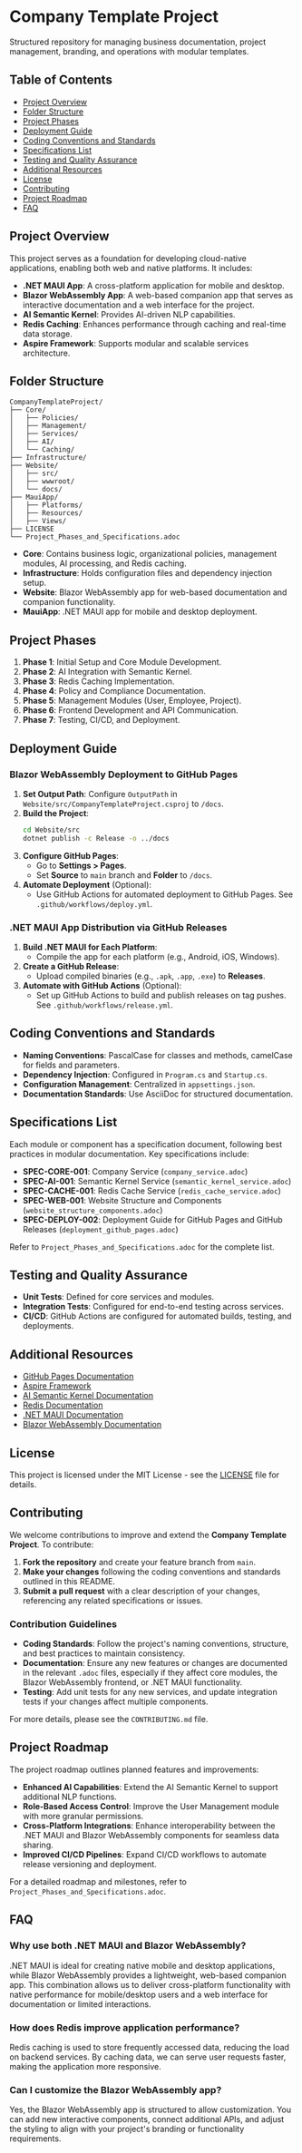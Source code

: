 ﻿# Company Template Project

Structured repository for managing business documentation, project management, branding, and operations with modular templates.

## Table of Contents

- [Project Overview](#project-overview)
- [Folder Structure](#folder-structure)
- [Project Phases](#project-phases)
- [Deployment Guide](#deployment-guide)
- [Coding Conventions and Standards](#coding-conventions-and-standards)
- [Specifications List](#specifications-list)
- [Testing and Quality Assurance](#testing-and-quality-assurance)
- [Additional Resources](#additional-resources)
- [License](#license)
- [Contributing](#contributing)
- [Project Roadmap](#project-roadmap)
- [FAQ](#faq)

## Project Overview

This project serves as a foundation for developing cloud-native applications, enabling both web and native platforms. It includes:

- **.NET MAUI App**: A cross-platform application for mobile and desktop.
- **Blazor WebAssembly App**: A web-based companion app that serves as interactive documentation and a web interface for the project.
- **AI Semantic Kernel**: Provides AI-driven NLP capabilities.
- **Redis Caching**: Enhances performance through caching and real-time data storage.
- **Aspire Framework**: Supports modular and scalable services architecture.

## Folder Structure

```plaintext
CompanyTemplateProject/
├── Core/
│   ├── Policies/
│   ├── Management/
│   ├── Services/
│   ├── AI/
│   └── Caching/
├── Infrastructure/
├── Website/
│   ├── src/
│   ├── wwwroot/
│   └── docs/
├── MauiApp/
│   ├── Platforms/
│   ├── Resources/
│   ├── Views/
├── LICENSE
└── Project_Phases_and_Specifications.adoc
```

- **Core**: Contains business logic, organizational policies, management modules, AI processing, and Redis caching.
- **Infrastructure**: Holds configuration files and dependency injection setup.
- **Website**: Blazor WebAssembly app for web-based documentation and companion functionality.
- **MauiApp**: .NET MAUI app for mobile and desktop deployment.

## Project Phases

1. **Phase 1**: Initial Setup and Core Module Development.
2. **Phase 2**: AI Integration with Semantic Kernel.
3. **Phase 3**: Redis Caching Implementation.
4. **Phase 4**: Policy and Compliance Documentation.
5. **Phase 5**: Management Modules (User, Employee, Project).
6. **Phase 6**: Frontend Development and API Communication.
7. **Phase 7**: Testing, CI/CD, and Deployment.

## Deployment Guide

### Blazor WebAssembly Deployment to GitHub Pages

1. **Set Output Path**: Configure `OutputPath` in `Website/src/CompanyTemplateProject.csproj` to `/docs`.
2. **Build the Project**:
   ```bash
   cd Website/src
   dotnet publish -c Release -o ../docs
   ```
3. **Configure GitHub Pages**:
   - Go to **Settings > Pages**.
   - Set **Source** to `main` branch and **Folder** to `/docs`.
4. **Automate Deployment** (Optional):
   - Use GitHub Actions for automated deployment to GitHub Pages. See `.github/workflows/deploy.yml`.

### .NET MAUI App Distribution via GitHub Releases

1. **Build .NET MAUI for Each Platform**:
   - Compile the app for each platform (e.g., Android, iOS, Windows).
2. **Create a GitHub Release**:
   - Upload compiled binaries (e.g., `.apk`, `.app`, `.exe`) to **Releases**.
3. **Automate with GitHub Actions** (Optional):
   - Set up GitHub Actions to build and publish releases on tag pushes. See `.github/workflows/release.yml`.

## Coding Conventions and Standards

- **Naming Conventions**: PascalCase for classes and methods, camelCase for fields and parameters.
- **Dependency Injection**: Configured in `Program.cs` and `Startup.cs`.
- **Configuration Management**: Centralized in `appsettings.json`.
- **Documentation Standards**: Use AsciiDoc for structured documentation.

## Specifications List

Each module or component has a specification document, following best practices in modular documentation. Key specifications include:

- **SPEC-CORE-001**: Company Service (`company_service.adoc`)
- **SPEC-AI-001**: Semantic Kernel Service (`semantic_kernel_service.adoc`)
- **SPEC-CACHE-001**: Redis Cache Service (`redis_cache_service.adoc`)
- **SPEC-WEB-001**: Website Structure and Components (`website_structure_components.adoc`)
- **SPEC-DEPLOY-002**: Deployment Guide for GitHub Pages and GitHub Releases (`deployment_github_pages.adoc`)

Refer to `Project_Phases_and_Specifications.adoc` for the complete list.

## Testing and Quality Assurance

- **Unit Tests**: Defined for core services and modules.
- **Integration Tests**: Configured for end-to-end testing across services.
- **CI/CD**: GitHub Actions are configured for automated builds, testing, and deployments.

## Additional Resources

- [GitHub Pages Documentation](https://docs.github.com/en/pages)
- [Aspire Framework](https://github.com/dotnet/aspire)
- [AI Semantic Kernel Documentation](https://learn.microsoft.com/en-us/semantic-kernel)
- [Redis Documentation](https://redis.io/documentation)
- [.NET MAUI Documentation](https://docs.microsoft.com/en-us/dotnet/maui/what-is-maui)
- [Blazor WebAssembly Documentation](https://docs.microsoft.com/en-us/aspnet/core/blazor/?view=aspnetcore-7.0)

## License

This project is licensed under the MIT License - see the [LICENSE](LICENSE) file for details.

## Contributing

We welcome contributions to improve and extend the **Company Template Project**. To contribute:

1. **Fork the repository** and create your feature branch from `main`.
2. **Make your changes** following the coding conventions and standards outlined in this README.
3. **Submit a pull request** with a clear description of your changes, referencing any related specifications or issues.

### Contribution Guidelines

- **Coding Standards**: Follow the project's naming conventions, structure, and best practices to maintain consistency.
- **Documentation**: Ensure any new features or changes are documented in the relevant `.adoc` files, especially if they affect core modules, the Blazor WebAssembly frontend, or .NET MAUI functionality.
- **Testing**: Add unit tests for any new services, and update integration tests if your changes affect multiple components.

For more details, please see the `CONTRIBUTING.md` file.

## Project Roadmap

The project roadmap outlines planned features and improvements:

- **Enhanced AI Capabilities**: Extend the AI Semantic Kernel to support additional NLP functions.
- **Role-Based Access Control**: Improve the User Management module with more granular permissions.
- **Cross-Platform Integrations**: Enhance interoperability between the .NET MAUI and Blazor WebAssembly components for seamless data sharing.
- **Improved CI/CD Pipelines**: Expand CI/CD workflows to automate release versioning and deployment.

For a detailed roadmap and milestones, refer to `Project_Phases_and_Specifications.adoc`.

## FAQ

### Why use both .NET MAUI and Blazor WebAssembly?

.NET MAUI is ideal for creating native mobile and desktop applications, while Blazor WebAssembly provides a lightweight, web-based companion app. This combination allows us to deliver cross-platform functionality with native performance for mobile/desktop users and a web interface for documentation or limited interactions.

### How does Redis improve application performance?

Redis caching is used to store frequently accessed data, reducing the load on backend services. By caching data, we can serve user requests faster, making the application more responsive.

### Can I customize the Blazor WebAssembly app?

Yes, the Blazor WebAssembly app is structured to allow customization. You can add new interactive components, connect additional APIs, and adjust the styling to align with your project's branding or functionality requirements.